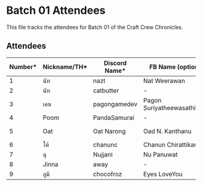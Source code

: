 # Batch 01 Attendees

This file tracks the attendees for Batch 01 of the Craft Crew Chronicles.

## Attendees

| Number* | Nickname/TH* | Discord Name* | FB Name (optional) | GitHub Account |
|---------|--------------|---------------|---------|----------------|
| 1       | นัท          | nazt          | Nat Weerawan    |   nazt             |
| 2       | นัท          | catbutter          | -    |   nazt             |
| 3       | เคน         | pagongamedev  | Pagon Suriyatheewasathitgoon     | pagongamedev               |
| 4       | Poom         | PandaSamurai  | -    | SupavitW       |
| 5       | Oat         | Oat Narong  | Oad N. Kanthanu    | Narong-Kanthanu      |
| 6       | โต้           | chanunc       | Chanun Chirattikanon | chanunc |
| 7      |  นุ           | Nujjani       | Nu Panuwat |  nginnu |
| 8      |  Jinna           | away       | - |  jinna-thong |
| 9      |  ภูมิ           | chocofroz       | Eyes LoveYou |  frozeny |
